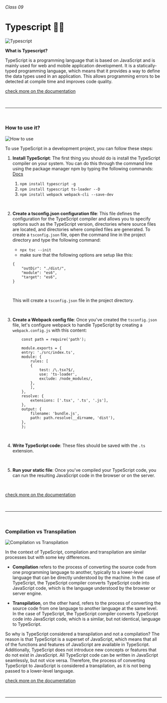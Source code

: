 ###### Class 09

# Typescript 🧑‍💻

![Typescript](https://serokell.io/files/0u/0ufu1q21.js-ts.jpg)

**What is Typescript?**

TypeScript is a programming language that is based on JavaScript and is mainly used for web and mobile application development. It is a statically-typed programming language, which means that it provides a way to define the data types used in an application. This allows programming errors to be detected at compile time and improves code quality.

[check more on the documentation](https://www.typescriptlang.org/)

<br />

---

<br />

### **How to use it?**

![How to use](https://miro.medium.com/max/1076/1*RHYOovcpUMZZDXG-gBLuhA.png)

To use TypeScript in a development project, you can follow these steps:

1. **Install TypeScript**: The first thing you should do is install the TypeScript compiler on your system. You can do this through the command line using the package manager npm by typing the following commands: [Docs](https://webpack.js.org/guides/typescript/)

    1. `npm install typescript -g`
    2. `npm install typescript ts-loader --D`
    3. `npm install webpack webpack-cli --save-dev`

<br>

2. **Create a tsconfig.json configuration file**: This file defines the configuration for the TypeScript compiler and allows you to specify options such as the TypeScript version, directories where source files are located, and directories where compiled files are generated. To create a `tsconfig.json` file, open the command line in the project directory and type the following command:

    - `npx tsc --init`
    - make sure that the following options are setup like this:
    ```
    {
        "outDir": "./dist/",
        "module": "es6",
        "target": "es6",
    }
    ```

    <br>

    This will create a `tsconfig.json` file in the project directory.

<br>

3. **Create a Webpack config file**: Once you've created the `tsconfig.json` file, let's configure webpack to handle TypeScript by creating a `webpack.config.js` with this content:

    ```
        const path = require('path');

        module.exports = {
        entry: './src/index.ts',
        module: {
            rules: [
            {
                test: /\.tsx?$/,
                use: 'ts-loader',
                exclude: /node_modules/,
            },
            ],
        },
        resolve: {
            extensions: ['.tsx', '.ts', '.js'],
        },
        output: {
            filename: 'bundle.js',
            path: path.resolve(__dirname, 'dist'),
        },
        };
    ```

<br>

4. **Write TypeScript code**: These files should be saved with the `.ts` extension.

<br>

5. **Run your static file**: Once you've compiled your TypeScript code, you can run the resulting JavaScript code in the browser or on the server.

<br />

[check more on the documentation](https://www.typescriptlang.org/docs/handbook/typescript-tooling-in-5-minutes.html)

<br />

---

<br />

### **Compilation vs Transpilation**

![Compilation vs Transpilation](https://devopedia.org/images/article/19/9014.1528048190.png)

In the context of TypeScript, compilation and transpilation are similar processes but with some key differences.

- **Compilation** refers to the process of converting the source code from one programming language to another, typically to a lower-level language that can be directly understood by the machine. In the case of TypeScript, the TypeScript compiler converts TypeScript code into JavaScript code, which is the language understood by the browser or server engine.

- **Transpilation**, on the other hand, refers to the process of converting the source code from one language to another language at the same level. In the case of TypeScript, the TypeScript compiler converts TypeScript code into JavaScript code, which is a similar, but not identical, language to TypeScript.

So why is TypeScript considered a transpilation and not a compilation? The reason is that TypeScript is a superset of JavaScript, which means that all of the functions and features of JavaScript are available in TypeScript. Additionally, TypeScript does not introduce new concepts or features that do not exist in JavaScript. All TypeScript code can be written in JavaScript seamlessly, but not vice versa. Therefore, the process of converting TypeScript to JavaScript is considered a transpilation, as it is not being passed to a lower-level language.

[check more on the documentation](https://dev.to/kealanparr/compiling-vs-transpiling-3h9i)

<br />

---